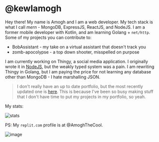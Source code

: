 # @kewlamogh
Hey there! My name is Amogh and I am a web developer. My tech stack is what I call *mern* - MongoDB, ExpressJS, ReactJS, and NodeJS. I am a former mobile developer with Kotlin, and am learning Golang + `net/http`. Some of my projects you can contribute to:
* BobAssistant - my take on a virtual assistant that doesn't track you
* zomb-apocolypse - a top down shooter, misspelled on purpose

I am currently working on Thingy, a social media application. I originally wrote it in [NodeJS](https://nodejs.dev), but the weakly typed system was a pain. I am rewriting Thingy in Golang, but I am paying the price for not learning any database other than MongoDB - I hate marshalling JSON.

> I don't really have an up to date portfolio, but the most recently updated one is [here](https://kewlamogh.github.io/portfolio). This is because I've been so busy making stuff that I don't have time to put my projects in my portfolio, so yeah. 

My stats:

![stats](https://github-readme-stats.vercel.app/api?username=kewlamogh&count_private=true&theme=dark&show_icons=true&include_all_commits=true&hide=issues)

PS: My `replit.com` profile is at @AmoghTheCool.

![image](https://user-images.githubusercontent.com/86981743/151064613-3f59fe32-8b2c-44e2-9c66-3cf77e15f7dd.png)
